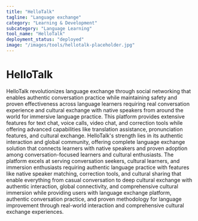 ```yaml
---
title: "HelloTalk"
tagline: "Language exchange"
category: "Learning & Development"
subcategory: "Language Learning"
tool_name: "HelloTalk"
deployment_status: "deployed"
image: "/images/tools/hellotalk-placeholder.jpg"
---
```


# HelloTalk

HelloTalk revolutionizes language exchange through social networking that enables authentic conversation practice while maintaining safety and proven effectiveness across language learners requiring real conversation experience and cultural exchange with native speakers from around the world for immersive language practice. This platform provides extensive features for text chat, voice calls, video chat, and correction tools while offering advanced capabilities like translation assistance, pronunciation features, and cultural exchange. HelloTalk's strength lies in its authentic interaction and global community, offering complete language exchange solution that connects learners with native speakers and proven adoption among conversation-focused learners and cultural enthusiasts. The platform excels at serving conversation seekers, cultural learners, and immersion enthusiasts requiring authentic language practice with features like native speaker matching, correction tools, and cultural sharing that enable everything from casual conversation to deep cultural exchange with authentic interaction, global connectivity, and comprehensive cultural immersion while providing users with language exchange platform, authentic conversation practice, and proven methodology for language improvement through real-world interaction and comprehensive cultural exchange experiences.